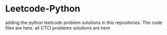 # Leetcode-Python
adding the python leetcode problem solutions in this repositories. 
The code files are here.
all CTCI problems solutions are here






















































































































































































































































































































































































































































































































































































































































































































































































































































































































































































































































































































































































































































































































